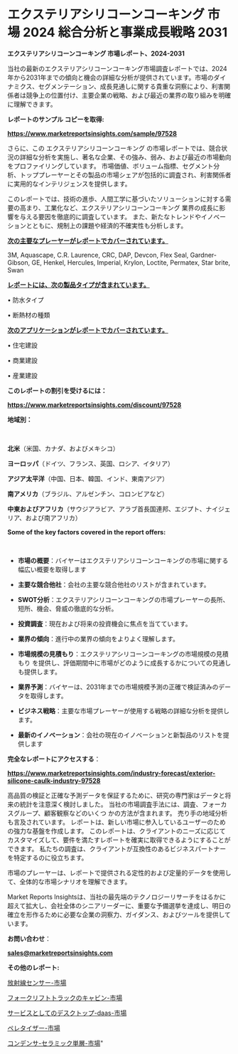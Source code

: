 # エクステリアシリコーンコーキング 市場 2024 総合分析と事業成長戦略 2031

<strong>エクステリアシリコーンコーキング 市場レポート、2024-2031</strong>

当社の最新のエクステリアシリコーンコーキング市場調査レポートでは、2024年から2031年までの傾向と機会の詳細な分析が提供されています。市場のダイナミクス、セグメンテーション、成長見通しに関する貴重な洞察により、利害関係者は競争上の位置付け、主要企業の戦略、および最近の業界の取り組みを明確に理解できます。



<strong>レポートのサンプル コピーを取得:</strong> <a href=https://www.marketreportsinsights.com/sample/97528>

<strong><u>https://www.marketreportsinsights.com/sample/97528</u></strong></a>

さらに、この エクステリアシリコーンコーキング の市場レポートでは、競合状況の詳細な分析を実施し、著名な企業、その強み、弱み、および最近の市場動向をプロファイリングしています。 市場価値、ボリューム指標、セグメント分析、トッププレーヤーとその製品の市場シェアが包括的に調査され、利害関係者に実用的なインテリジェンスを提供します。

このレポートでは、技術の進歩、人間工学に基づいたソリューションに対する需要の高まり、工業化など、エクステリアシリコーンコーキング 業界の成長に影響を与える要因を徹底的に調査しています。 また、新たなトレンドやイノベーションとともに、規制上の課題や経済的不確実性も分析します。



<strong><u>次の主要なプレーヤーがレポートでカバーされています。</u></strong>

3M, Aquascape, C.R. Laurence, CRC, DAP, Devcon, Flex Seal, Gardner-Gibson, GE, Henkel, Hercules, Imperial, Krylon, Loctite, Permatex, Star brite, Swan



<strong><u><b>レポートには、次の製品タイプが含まれています。</b></u></strong>

• 防水タイプ

• 断熱材の種類



<strong><u><b>次のアプリケーションがレポートでカバーされています。</b></u></strong>

• 住宅建設

• 商業建設

• 産業建設



<strong><b>このレポートの割引を受けるには：</b></strong>

<a href=https://www.marketreportsinsights.com/discount/97528>

<strong><u>https://www.marketreportsinsights.com/discount/97528</u></strong></a>



<strong>地域別：</strong>

<strong> </strong>



<strong>北米</strong>（米国、カナダ、およびメキシコ）



<strong>ヨーロッパ</strong>（ドイツ、フランス、英国、ロシア、イタリア）



<strong>アジア太平洋</strong>（中国、日本、韓国、インド、東南アジア）



<strong>南アメリカ</strong>（ブラジル、アルゼンチン、コロンビアなど）



<strong>中東およびアフリカ</strong>（サウジアラビア、アラブ首長国連邦、エジプト、ナイジェリア、および南アフリカ）



<strong>Some of the key factors covered in the report offers:</strong>

<strong> </strong>
<ul>
  <li>

<strong>市場の概要</strong>：バイヤーはエクステリアシリコーンコーキングの市場に関する幅広い概要を取得します</li>
  <li>

<strong>主要な競合他社</strong>：会社の主要な競合他社のリストが含まれています。</li>
  <li>

<strong>SWOT分析</strong>：エクステリアシリコーンコーキングの市場プレーヤーの長所、短所、機会、脅威の徹底的な分析。</li>
  <li>

<strong>投資調査</strong>：現在および将来の投資機会に焦点を当てています。</li>
  <li>

<strong>業界の傾向</strong>：進行中の業界の傾向をよりよく理解します。</li>
  <li>

<strong>市場規模の見積もり</strong>：エクステリアシリコーンコーキングの市場規模の見積もり を提供し、評価期間中に市場がどのように成長するかについての見通しも提供します。</li>
  <li>

<strong>業界予測</strong>：バイヤーは、2031年までの市場規模予測の正確で検証済みのデータを取得します。</li>
  <li>

<strong>ビジネス戦略</strong>：主要な市場プレーヤーが使用する戦略の詳細な分析を提供します。</li>
  <li>

<strong>最新のイノベーション</strong>：会社の現在のイノベーションと新製品のリストを提供します</li>
</ul>


<strong>完全なレポートにアクセスする</strong>：

<a href=https://www.marketreportsinsights.com/industry-forecast/exterior-silicone-caulk-industry-97528>

<strong><u>https://www.marketreportsinsights.com/industry-forecast/exterior-silicone-caulk-industry-97528</u></strong></a>

高品質の検証と正確な予測データを保証するために、研究の専門家はデータと将来の統計を注意深く検討しました。 当社の市場調査手法には、調査、フォーカスグループ、顧客観察などのいくつ かの方法が含まれます。 売り手の地域分析も言及されています。 レポートは、新しい市場に参入しているユーザーのための強力な基盤を作成します。 このレポートは、クライアントのニーズに応じてカスタマイズして、要件を満たすレポートを確実に取得できるようにすることができます。 私たちの調査は、クライアントが互換性のあるビジネスパートナーを特定するのに役立ちます。

市場のプレーヤーは、レポートで提供される定性的および定量的データを使用して、全体的な市場シナリオを理解できます。

Market Reports Insightsは、当社の最先端のテクノロジーリサーチをはるかに超えて拡大し、会社全体のシニアリーダーに、重要な予備選挙を達成し、明日の確立を形作るために必要な企業の洞察力、ガイダンス、およびツールを提供しています。



<strong><b>お問い合わせ</b></strong>：

<a href=mailto:sales@marketreportsinsights.com>

<strong><u>sales@marketreportsinsights.com</u></strong></a>



<strong>その他のレポート:</strong>

<a href=https://www.linkedin.com/pulse/放射線センサー-市場-2023-推進要因と成長機会-2030-pr-news-hub-4n9pf/>放射線センサー-市場</a>

<a href=https://www.linkedin.com/pulse/フォークリフトトラックのキャビン-市場-2023-収益と成長ドライバー-gbmrf/>フォークリフトトラックのキャビン-市場</a>

<a href=https://www.linkedin.com/pulse/サービスとしてのデスクトップ-daas-市場-2023-最新の-cagr-evd5f/>サービスとしてのデスクトップ-daas-市場</a>

<a href=https://www.linkedin.com/pulse/ペレタイザー-市場-2023-年のダイナミクスとビジネストレンド-2030-kgrgf/>ペレタイザー-市場</a>

<a href=https://www.linkedin.com/pulse/コンデンサ-セラミック単層-市場-2023-年のダイナミクスとビジネストレンド-mquvf/>コンデンサ-セラミック単層-市場</a>"
